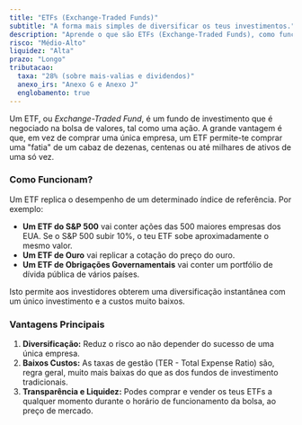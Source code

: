```yaml
---
title: "ETFs (Exchange-Traded Funds)"
subtitle: "A forma mais simples de diversificar os teus investimentos."
description: "Aprende o que são ETFs (Exchange-Traded Funds), como funcionam, as suas vantagens em diversificação e baixos custos, e como declarar os teus rendimentos em Portugal."
risco: "Médio-Alto"
liquidez: "Alta"
prazo: "Longo"
tributacao:
  taxa: "28% (sobre mais-valias e dividendos)"
  anexo_irs: "Anexo G e Anexo J"
  englobamento: true
---
```


Um ETF, ou *Exchange-Traded Fund*, é um fundo de investimento que é negociado na bolsa de valores, tal como uma ação. A grande vantagem é que, em vez de comprar uma única empresa, um ETF permite-te comprar uma "fatia" de um cabaz de dezenas, centenas ou até milhares de ativos de uma só vez.

### Como Funcionam?

Um ETF replica o desempenho de um determinado índice de referência. Por exemplo:
* **Um ETF do S&P 500** vai conter ações das 500 maiores empresas dos EUA. Se o S&P 500 subir 10%, o teu ETF sobe aproximadamente o mesmo valor.
* **Um ETF de Ouro** vai replicar a cotação do preço do ouro.
* **Um ETF de Obrigações Governamentais** vai conter um portfólio de dívida pública de vários países.

Isto permite aos investidores obterem uma diversificação instantânea com um único investimento e a custos muito baixos.

### Vantagens Principais

1.  **Diversificação:** Reduz o risco ao não depender do sucesso de uma única empresa.
2.  **Baixos Custos:** As taxas de gestão (TER - Total Expense Ratio) são, regra geral, muito mais baixas do que as dos fundos de investimento tradicionais.
3.  **Transparência e Liquidez:** Podes comprar e vender os teus ETFs a qualquer momento durante o horário de funcionamento da bolsa, ao preço de mercado.

